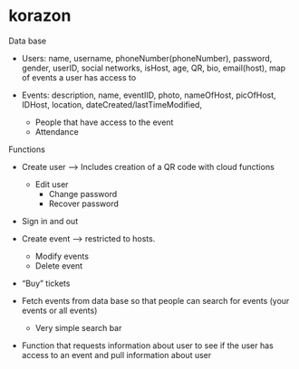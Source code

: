 # korazon
 
Data base
- Users: name, username, phoneNumber(phoneNumber), password, gender, userID, social networks, isHost, age, QR, bio, email(host), map of events a user has access to

- Events: description, name, eventIID, photo, nameOfHost, picOfHost, IDHost, location, dateCreated/lastTimeModified, 
    - People that have access to the event
    - Attendance



Functions
- Create user —> Includes creation of a QR code with cloud functions
    - Edit user
        - Change password
        - Recover password
- Sign in and out

- Create event —> restricted to hosts. 
    - Modify events
    - Delete event

- “Buy” tickets

- Fetch events from data base so that people can search for events (your events or all events)
    - Very simple search bar

- Function that requests information about user to see if the user has access to an event and pull information about user
